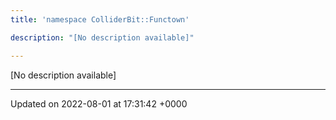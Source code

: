 ```yaml
---
title: 'namespace ColliderBit::Functown'

description: "[No description available]"

---
```







[No description available]






-------------------------------

Updated on 2022-08-01 at 17:31:42 +0000